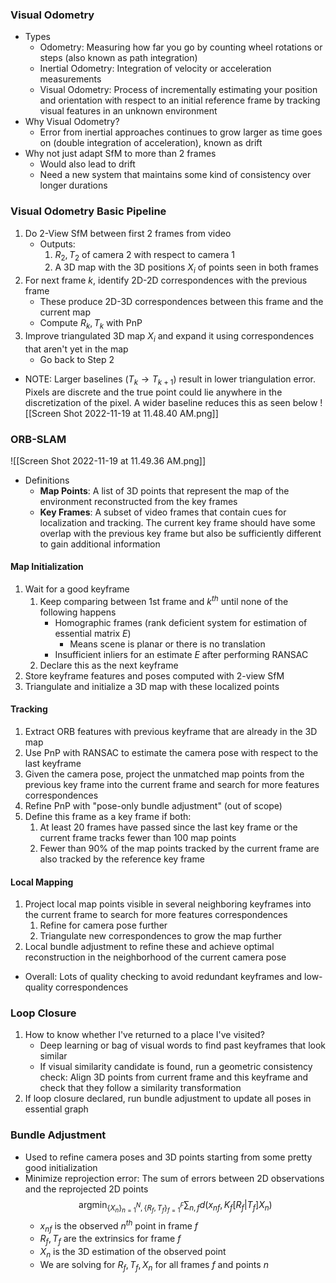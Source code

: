 ### Visual Odometry
- Types
	- Odometry: Measuring how far you go by counting wheel rotations or steps (also known as path integration)
	- Inertial Odometry: Integration of velocity or acceleration measurements
	- Visual Odometry: Process of incrementally estimating your position and orientation with respect to an initial reference frame by tracking visual features in an unknown environment
- Why Visual Odometry?
	- Error from inertial approaches continues to grow larger as time goes on (double integration of acceleration), known as drift
- Why not just adapt SfM to more than 2 frames
	- Would also lead to drift
	- Need a new system that maintains some kind of consistency over longer durations
### Visual Odometry Basic Pipeline
1. Do 2-View SfM between first 2 frames from video
	- Outputs:
		1. $R_2,T_2$ of camera 2 with respect to camera 1
		2. A 3D map with the 3D positions $X_i$ of points seen in both frames
2. For next frame $k$, identify 2D-2D correspondences with the previous frame
	- These produce 2D-3D correspondences between this frame and the current map
	- Compute $R_k,T_k$ with PnP
3. Improve triangulated 3D map $X_i$ and expand it using correspondences that aren't yet in the map
	- Go back to Step 2
- NOTE: Larger baselines ($T_k \rightarrow T_{k+1}$) result in lower triangulation error. Pixels are discrete and the true point could lie anywhere in the discretization of the pixel. A wider baseline reduces this as seen below
![[Screen Shot 2022-11-19 at 11.48.40 AM.png]]

### ORB-SLAM
![[Screen Shot 2022-11-19 at 11.49.36 AM.png]]
- Definitions
	- **Map Points**: A list of 3D points that represent the map of the environment reconstructed from the key frames
	- **Key Frames**: A subset of video frames that contain cues for localization and tracking. The current key frame should have some overlap with the previous key frame but also be sufficiently different to gain additional information
#### Map Initialization
1. Wait for a good keyframe
	1. Keep comparing between 1st frame and $k^{th}$ until none of the following happens
		- Homographic frames (rank deficient system for estimation of essential matrix $E$)
			- Means scene is planar or there is no translation
		- Insufficient inliers for an estimate $E$ after performing RANSAC
	2. Declare this as the next keyframe
2. Store keyframe features and poses computed with 2-view SfM
3. Triangulate and initialize a 3D map with these localized points
#### Tracking
1. Extract ORB features with previous keyframe that are already in the 3D map
2. Use PnP with RANSAC to estimate the camera pose with respect to the last keyframe
3. Given the camera pose, project the unmatched map points from the previous key frame into the current frame and search for more features correspondences
4. Refine PnP with "pose-only bundle adjustment" (out of scope)
5. Define this frame as a key frame if both:
	1. At least 20 frames have passed since the last key frame or the current frame tracks fewer than 100 map points
	2. Fewer than 90% of the map points tracked by the current frame are also tracked by the reference key frame
#### Local Mapping
1. Project local map points visible in several neighboring keyframes into the current frame to search for more features correspondences
	1. Refine for camera pose further
	2. Triangulate new correspondences to grow the map further
2. Local bundle adjustment to refine these and achieve optimal reconstruction in the neighborhood of the current camera pose
- Overall: Lots of quality checking to avoid redundant keyframes and low-quality correspondences
### Loop Closure
1. How to know whether I've returned to a place I've visited?
	- Deep learning or bag of visual words to find past keyframes that look similar
	- If visual similarity candidate is found, run a geometric consistency check: Align 3D points from current frame and this keyframe and check that they follow a similarity transformation
2. If loop closure declared, run bundle adjustment to update all poses in essential graph

### Bundle Adjustment
- Used to refine camera poses and 3D points starting from some pretty good initialization
- Minimize reprojection error: The sum of errors between 2D observations and the reprojected 2D points $$\text{argmin}_{\{X_n\}^N_{n=1}, \{R_f,T_f\}^F_{f=1}} \sum_{n,f}d(x_{nf}, K_f[R_f|T_f]X_n)$$
	- $x_{nf}$ is the observed $n^{th}$ point in frame $f$
	- $R_f, T_f$ are the extrinsics for frame $f$
	- $X_n$ is the 3D estimation of the observed point
	- We are solving for $R_f,T_f,X_n$ for all frames $f$ and points $n$